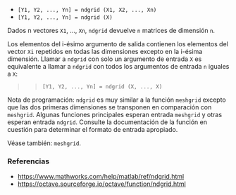 * `[Y1, Y2, ..., Yn] = ndgrid (X1, X2, ..., Xn)`
* `[Y1, Y2, ..., Yn] = ndgrid (X)`

Dados n vectores `X1`, ..., `Xn`, `ndgrid` devuelve `n` matrices de dimensión `n`.

Los elementos del i-ésimo argumento de salida contienen los elementos del vector `Xi` repetidos en todas las dimensiones excepto en la i-ésima dimensión. Llamar a `ndgrid` con solo un argumento de entrada `X` es equivalente a llamar a `ndgrid` con todos los argumentos de entrada `n` iguales a `X`:

>> `[Y1, Y2, ..., Yn] = ndgrid (X, ..., X)`

Nota de programación: `ndgrid` es muy similar a la función `meshgrid` excepto que las dos primeras dimensiones se transponen en comparación con `meshgrid`. Algunas funciones principales esperan entrada `meshgrid` y otras esperan entrada `ndgrid`. Consulte la documentación de la función en cuestión para determinar el formato de entrada apropiado.

Véase también: `meshgrid`.

### Referencias

* https://www.mathworks.com/help/matlab/ref/ndgrid.html
* https://octave.sourceforge.io/octave/function/ndgrid.html
